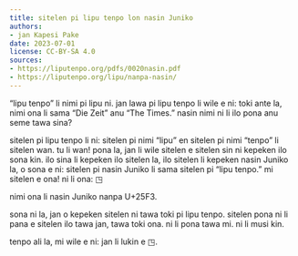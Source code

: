 ```yaml
---
title: sitelen pi lipu tenpo lon nasin Juniko
authors:
- jan Kapesi Pake
date: 2023-07-01
license: CC-BY-SA 4.0
sources:
- https://liputenpo.org/pdfs/0020nasin.pdf
- https://liputenpo.org/lipu/nanpa-nasin/
---
```


“lipu tenpo” li nimi pi lipu ni. jan lawa pi lipu tenpo li wile e ni: toki ante la, nimi ona li sama “Die Zeit” anu “The Times.” nasin nimi ni li ilo pona anu seme tawa sina?

sitelen pi lipu tenpo li ni: sitelen pi nimi “lipu” en sitelen pi nimi “tenpo” li sitelen wan. tu li wan! pona la, jan li wile sitelen e sitelen sin ni kepeken ilo sona kin. ilo sina li kepeken ilo sitelen la, ilo sitelen li kepeken nasin Juniko la, o sona e ni: sitelen pi nasin Juniko li sama sitelen pi “lipu tenpo.” mi sitelen e ona! ni li ona: ◳

nimi ona li nasin Juniko nanpa U+25F3.

sona ni la, jan o kepeken sitelen ni tawa toki pi lipu tenpo. sitelen pona ni li pana e sitelen ilo tawa jan, tawa toki ona. ni li pona tawa mi. ni li musi kin.

tenpo ali la, mi wile e ni: jan li lukin e ◳.